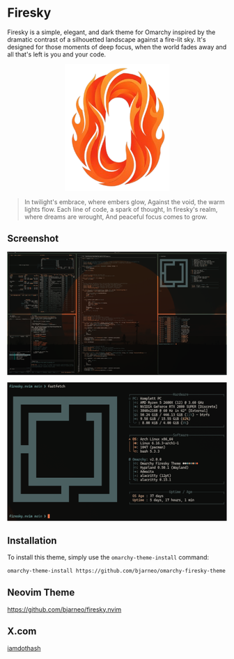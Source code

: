 # Firesky

Firesky is a simple, elegant, and dark theme for Omarchy inspired by the dramatic contrast of a silhouetted landscape against a fire-lit sky. It's designed for those moments of deep focus, when the world fades away and all that's left is you and your code.

<p align="center">
  <img src="firesky.png" alt="Firesky Logo">
</p>

> In twilight's embrace, where embers glow,
> Against the void, the warm lights flow.
> Each line of code, a spark of thought,
> In firesky's realm, where dreams are wrought,
> And peaceful focus comes to grow.

## Screenshot

<p align="center">
  <img src="theme.png" alt="Firesky Theme Screenshot">
</p>

<p align="center">
  <img src="fastfetch.png" alt="Firesky Theme Screenshot">
</p>

## Installation

To install this theme, simply use the `omarchy-theme-install` command:

```bash
omarchy-theme-install https://github.com/bjarneo/omarchy-firesky-theme
```

## Neovim Theme
https://github.com/bjarneo/firesky.nvim

## X.com
[iamdothash](https://x.com/iamdothash)
